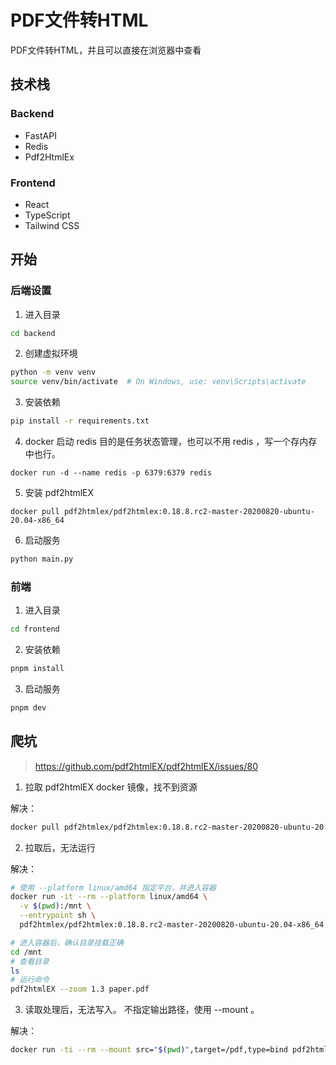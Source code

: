 # PDF文件转HTML

PDF文件转HTML，并且可以直接在浏览器中查看

## 技术栈

### Backend
- FastAPI
- Redis
- Pdf2HtmlEx

### Frontend
- React
- TypeScript
- Tailwind CSS

## 开始

### 后端设置

1. 进入目录
```bash
cd backend
```

2. 创建虚拟环境
```bash
python -m venv venv
source venv/bin/activate  # On Windows, use: venv\Scripts\activate
```

3. 安装依赖
```bash
pip install -r requirements.txt
```

4. docker 启动 redis
目的是任务状态管理，也可以不用 redis ，写一个存内存中也行。
```
docker run -d --name redis -p 6379:6379 redis
```

5. 安装 pdf2htmlEX
```
docker pull pdf2htmlex/pdf2htmlex:0.18.8.rc2-master-20200820-ubuntu-20.04-x86_64
```

6. 启动服务
```bash
python main.py
```

### 前端

1. 进入目录
```bash
cd frontend
```

2. 安装依赖
```bash
pnpm install
```

3. 启动服务
```bash
pnpm dev
```

## 爬坑

> https://github.com/pdf2htmlEX/pdf2htmlEX/issues/80

1. 拉取 pdf2htmlEX docker 镜像，找不到资源

解决：
```bash
docker pull pdf2htmlex/pdf2htmlex:0.18.8.rc2-master-20200820-ubuntu-20.04-x86_64
```

2. 拉取后，无法运行

解决：
```bash
# 使用 --platform linux/amd64 指定平台，并进入容器
docker run -it --rm --platform linux/amd64 \
  -v $(pwd):/mnt \
  --entrypoint sh \
  pdf2htmlex/pdf2htmlex:0.18.8.rc2-master-20200820-ubuntu-20.04-x86_64

# 进入容器后，确认目录挂载正确
cd /mnt
# 查看目录
ls
# 运行命令
pdf2htmlEX --zoom 1.3 paper.pdf
```

3. 读取处理后，无法写入。
不指定输出路径，使用 --mount 。

解决：
```bash
docker run -ti --rm --mount src="$(pwd)",target=/pdf,type=bind pdf2htmlex/pdf2htmlex:0.18.8.rc2-master-20200820-ubuntu-20.04-x86_64 --zoom 1.3 paper.pdf
```
